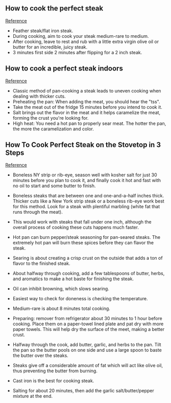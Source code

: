 ## How to cook the perfect steak
[Reference](http://www.jamieoliver.com/news-and-features/features/how-to-cook-the-perfect-steak/)

- Feather steak/flat iron steak.
- During cooking, aim to cook your steak medium-rare to medium.
- After cooking, leave to rest and rub with a little extra virgin olive oil or butter for an incredible, juicy steak.
- 3 minutes first side 2 minutes after flipping for a 2 inch steak.

## How to cook a perfect steak indoors
[Reference](http://www.chatelaine.com/food/how-to/how-to-cook-a-perfect-steak-indoors/)

- Classic method of pan-cooking a steak leads to uneven cooking when dealing with thicker cuts.
- Preheating the pan: When adding the meat, you should hear the "tss".
- Take the meat out of the fridge 15 minutes before you intend to cook it.
- Salt brings out the flavor in the meat and it helps caramelize the meat, forming the crust you're looking for.
- High heat: You need a hot pan to properly sear meat. The hotter the pan, the more the caramelization and color.

## How To Cook Perfect Steak on the Stovetop in 3 Steps
[Reference](http://www.thekitchn.com/how-to-cook-steak-on-the-stovetop-240330)

- Boneless NY strip or rib-eye, season well with kosher salt for just 30 minutes before you plan to cook it, and finally cook it hot and fast with no oil to start and some butter to finish.
- Boneless steaks that are between one and one-and-a-half inches thick. Thicker cuts like a New York strip steak or a boneless rib-eye work best for this method. Look for a steak with plentiful marbling (white fat that runs through the meat).
- This would work with steaks that fall under one inch, although the overall process of cooking these cuts happens much faster.
- Hot pan can burn pepper/steak seasoning for pan-seared steaks. The extremely hot pan will burn these spices before they can flavor the steak.
- Searing is about creating a crisp crust on the outside that adds a ton of flavor to the finished steak.
- About halfway through cooking, add a few tablespoons of butter, herbs, and aromatics to make a hot baste for finishing the steak.
- Oil can inhibit browning, which slows searing.
- Easiest way to check for doneness is checking the temperature.
- Medium-rare is about 8 minutes total cooking.

- Preparing: remover from refrigerator about 30 minutes to 1 hour before cooking. Place them on a paper-towel lined plate and pat dry with more paper towels. This will help dry the surface of the meet, making a better crust.
- Halfway through the cook, add butter, garlic, and herbs to the pan. Tilt the pan so the butter pools on one side and use a large spoon to baste the butter over the steaks.
- Steaks give off a considerable amount of fat which will act like olive oil, thus preventing the butter from burning.
- Cast iron is the best for cooking steak.
- Salting for about 20 minutes, then add the garlic salt/butter/pepper mixture at the end.


